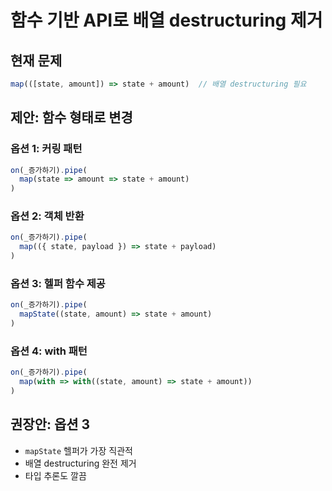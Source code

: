 # 함수 기반 API로 배열 destructuring 제거

## 현재 문제
```typescript
map(([state, amount]) => state + amount)  // 배열 destructuring 필요
```

## 제안: 함수 형태로 변경

### 옵션 1: 커링 패턴
```typescript
on(_증가하기).pipe(
  map(state => amount => state + amount)
)
```

### 옵션 2: 객체 반환
```typescript
on(_증가하기).pipe(
  map(({ state, payload }) => state + payload)
)
```

### 옵션 3: 헬퍼 함수 제공
```typescript
on(_증가하기).pipe(
  mapState((state, amount) => state + amount)
)
```

### 옵션 4: with 패턴
```typescript
on(_증가하기).pipe(
  map(with => with((state, amount) => state + amount))
)
```

## 권장안: 옵션 3
- `mapState` 헬퍼가 가장 직관적
- 배열 destructuring 완전 제거
- 타입 추론도 깔끔